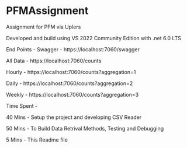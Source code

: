 # PFMAssignment

Assignment for PFM via Uplers

Developed and build using VS 2022 Community Edition with .net 6.0 LTS

End Points -
  Swagger - https://localhost:7060/swagger

  All Data - https://localhost:7060/counts
  
  Hourly - https://localhost:7060/counts?aggregation=1
  
  Daily - https://localhost:7060/counts?aggregation=2
  
  Weekly - https://localhost:7060/counts?aggregation=3
  
Time Spent -

  40 Mins - Setup the project and developing CSV Reader
  
  50 Mins - To Build Data Retrival Methods, Testing and Debugging
  
  5 Mins - This Readme file 
 
